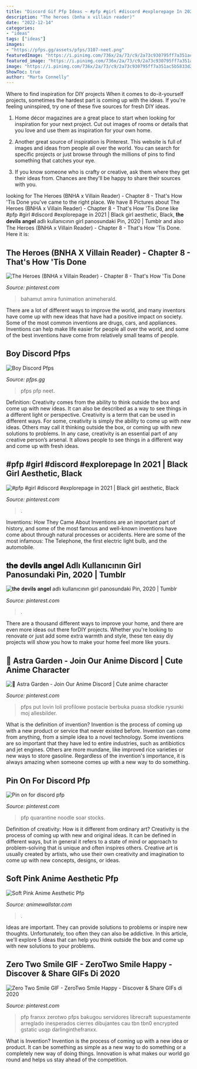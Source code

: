 ```yaml
---
title: "Discord Gif Pfp Ideas ~ #pfp #girl #discord #explorepage In 2021"
description: "The heroes (bnha x villain reader)"
date: "2022-12-14"
categories:
- "ideas"
tags: ["ideas"]
images:
- "https://pfps.gg/assets/pfps/3107-neet.png"
featuredImage: "https://i.pinimg.com/736x/2a/73/c9/2a73c930795ff7a351ac5b5833d2a0f9.jpg"
featured_image: "https://i.pinimg.com/736x/2a/73/c9/2a73c930795ff7a351ac5b5833d2a0f9.jpg"
image: "https://i.pinimg.com/736x/2a/73/c9/2a73c930795ff7a351ac5b5833d2a0f9.jpg"
ShowToc: true
author: "Marta Connelly"
---
```



Where to find inspiration for DIY projects
When it comes to do-it-yourself projects, sometimes the hardest part is coming up with the ideas. If you're feeling uninspired, try one of these five sources for fresh DIY ideas.
1. Home décor magazines are a great place to start when looking for inspiration for your next project. Cut out images of rooms or details that you love and use them as inspiration for your own home.

2. Another great source of inspiration is Pinterest. This website is full of images and ideas from people all over the world. You can search for specific projects or just browse through the millions of pins to find something that catches your eye.

3. If you know someone who is crafty or creative, ask them where they get their ideas from. Chances are they'll be happy to share their sources with you.


	

		
looking for The Heroes (BNHA x Villain Reader) - Chapter 8 - That&#039;s How &#039;Tis Done you've came to the right place. We have 8 Pictures about The Heroes (BNHA x Villain Reader) - Chapter 8 - That&#039;s How &#039;Tis Done like #pfp #girl #discord #explorepage in 2021 | Black girl aesthetic, Black, 𝐭𝐡𝐞 𝐝𝐞𝐯𝐢𝐥𝐬 𝐚𝐧𝐠𝐞𝐥 adlı kullanıcının girl panosundaki Pin, 2020 | Tumblr and also The Heroes (BNHA x Villain Reader) - Chapter 8 - That&#039;s How &#039;Tis Done. Here it is:
		
    
## The Heroes (BNHA X Villain Reader) - Chapter 8 - That&#039;s How &#039;Tis Done

<img loading=lazy src="https://i.pinimg.com/736x/4e/62/3a/4e623ab42fcda1f766caa670ed96e845.jpg" onerror="this.onerror=null;this.src='https://tse2.mm.bing.net/th?id=OIP.oPBG5oMUf_7bBPDGdFxyRQHaEK&amp;pid=15.1';" alt="The Heroes (BNHA x Villain Reader) - Chapter 8 - That&#039;s How &#039;Tis Done">

_Source: pinterest.com_

>bahamut amira funimation animeherald. 

	

There are a lot of different ways to improve the world, and many inventors have come up with new ideas that have had a positive impact on society. Some of the most common inventions are drugs, cars, and appliances. Inventions can help make life easier for people all over the world, and some of the best inventions have come from relatively small teams of people.

    
## Boy Discord Pfps

<img loading=lazy src="https://pfps.gg/assets/pfps/3107-neet.png" onerror="this.onerror=null;this.src='https://tse2.mm.bing.net/th?id=OIP.uRYcLe-bAXNN3uujNePe8AAAAA&amp;pid=15.1';" alt="Boy Discord Pfps">

_Source: pfps.gg_

>pfps pfp neet. 

	

Definition: Creativity comes from the ability to think outside the box and come up with new ideas. It can also be described as a way to see things in a different light or perspective.
Creativity is a term that can be used in different ways. For some, creativity is simply the ability to come up with new ideas. Others may call it thinking outside the box, or coming up with new solutions to problems. In any case, creativity is an essential part of any creative person’s arsenal. It allows people to see things in a different way and come up with fresh ideas.

    
## #pfp #girl #discord #explorepage In 2021 | Black Girl Aesthetic, Black

<img loading=lazy src="https://i.pinimg.com/736x/52/27/33/5227333fd11d40abc9a757d6cf1003d1.jpg" onerror="this.onerror=null;this.src='https://tse2.mm.bing.net/th?id=OIP.94CkmE2BGk-5qdtvSYUPNQHaNK&amp;pid=15.1';" alt="#pfp #girl #discord #explorepage in 2021 | Black girl aesthetic, Black">

_Source: pinterest.com_

>. 

	

Inventions: How They Came About
Inventions are an important part of history, and some of the most famous and well-known inventions have come about through natural processes or accidents. Here are some of the most infamous: The Telephone, the first electric light bulb, and the automobile.

    
## 𝐭𝐡𝐞 𝐝𝐞𝐯𝐢𝐥𝐬 𝐚𝐧𝐠𝐞𝐥 Adlı Kullanıcının Girl Panosundaki Pin, 2020 | Tumblr

<img loading=lazy src="https://i.pinimg.com/736x/cb/29/3f/cb293f96c69ecb2947aa9f742af20ded.jpg" onerror="this.onerror=null;this.src='https://tse4.mm.bing.net/th?id=OIP.zKTWOp1m51Pr-eYYNkamegHaHY&amp;pid=15.1';" alt="𝐭𝐡𝐞 𝐝𝐞𝐯𝐢𝐥𝐬 𝐚𝐧𝐠𝐞𝐥 adlı kullanıcının girl panosundaki Pin, 2020 | Tumblr">

_Source: pinterest.com_

>. 

	

There are a thousand different ways to improve your home, and there are even more ideas out there forDIY projects. Whether you're looking to renovate or just add some extra warmth and style, these ten easy diy projects will show you how to make your home feel more like yours.

    
## 🌸 Astra Garden - Join Our Anime Discord | Cute Anime Character

<img loading=lazy src="https://i.pinimg.com/736x/4c/38/84/4c3884ed3af267fca1172791a418f91f.jpg" onerror="this.onerror=null;this.src='https://tse1.mm.bing.net/th?id=OIP.pRGi-kDkWpzm-g_w80lw5QHaHa&amp;pid=15.1';" alt="🌸 Astra Garden - Join Our Anime Discord | Cute anime character">

_Source: pinterest.com_

>pfps put lovin loli profilowe postacie berbuka puasa słodkie rysunki moj allesbilder. 

	

What is the definition of invention?
Invention is the process of coming up with a new product or service that never existed before. Invention can come from anything, from a simple idea to a novel technology. Some inventions are so important that they have led to entire industries, such as antibiotics and jet engines. Others are more mundane, like improved rice varieties or new ways to store gasoline. Regardless of the invention's importance, it is always amazing when someone comes up with a new way to do something.

    
## Pin On For Discord Pfp

<img loading=lazy src="https://i.pinimg.com/736x/2a/73/c9/2a73c930795ff7a351ac5b5833d2a0f9.jpg" onerror="this.onerror=null;this.src='https://tse2.mm.bing.net/th?id=OIP.MlzKgFUL405RRtVJGlyshAHaD7&amp;pid=15.1';" alt="Pin on for discord pfp">

_Source: pinterest.com_

>pfp quarantine noodle soar stocks. 

	

Definition of creativity: How is it different from ordinary art?
Creativity is the process of coming up with new and original ideas. It can be defined in different ways, but in general it refers to a state of mind or approach to problem-solving that is unique and often inspires others. Creative art is usually created by artists, who use their own creativity and imagination to come up with new concepts, designs, or ideas.

    
## Soft Pink Anime Aesthetic Pfp

<img loading=lazy src="https://i.pinimg.com/736x/b2/76/ff/b276ffb3d2b018b1a9699b554d3550bf.jpg" onerror="this.onerror=null;this.src='https://tse2.mm.bing.net/th?id=OIP.4YUUuKcLJ6BPvNkM9VdrBAHaHa&amp;pid=15.1';" alt="Soft Pink Anime Aesthetic Pfp">

_Source: animewallstar.com_

>. 

	

Ideas are important. They can provide solutions to problems or inspire new thoughts. Unfortunately, too often they can also be addictive. In this article, we'll explore 5 ideas that can help you think outside the box and come up with new solutions to your problems.

    
## Zero Two Smile GIF - ZeroTwo Smile Happy - Discover &amp; Share GIFs Di 2020

<img loading=lazy src="https://i.pinimg.com/736x/e2/b3/25/e2b325c259e0122dded825b557a1fb4f.jpg" onerror="this.onerror=null;this.src='https://tse2.mm.bing.net/th?id=OIP.GspLCTSUFn6V_pttAVgsEgHaHa&amp;pid=15.1';" alt="Zero Two Smile GIF - ZeroTwo Smile Happy - Discover &amp; Share GIFs di 2020">

_Source: pinterest.com_

>pfp franxx zerotwo pfps bakugou servidores librecraft supuestamente arreglado inesperados cierres dibujantes cau tbn tbn0 encrypted gstatic usqp darlinginthefranxx. 

	

What is Invention?
Invention is the process of coming up with a new idea or product. It can be something as simple as a new way to do something or a completely new way of doing things. Innovation is what makes our world go round and helps us stay ahead of the competition.

